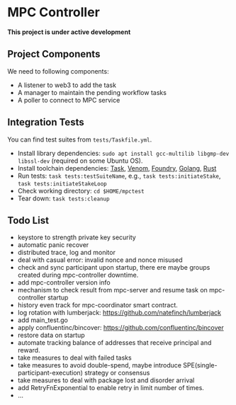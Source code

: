 # MPC Controller
**This project is under active development**
## Project Components
We need to following components:
- A listener to web3 to add the task
- A manager to maintain the pending workflow tasks
- A poller to connect to MPC service
## Integration Tests
You can find test suites from `tests/Taskfile.yml`.
- Install library dependencies: `sudo apt install gcc-multilib libgmp-dev libssl-dev`
  (required on some Ubuntu OS).
- Install toolchain dependencies:  [Task](https://github.com/go-task/task), [Venom](https://github.com/ovh/venom),  [Foundry](https://github.com/foundry-rs/foundry), [Golang](https://go.dev/), [Rust](https://www.rust-lang.org/)
- Run tests: `task tests:testSuiteName`, e.g., `task tests:initiateStake`, `task tests:initiateStakeLoop`
- Check working directory: `cd $HOME/mpctest`
- Tear down: `task tests:cleanup`
## Todo List
- keystore to strength private key security
- automatic panic recover
- distributed trace, log and monitor
- deal with casual error: invalid nonce and nonce misused
- check and sync participant upon startup, there ere maybe groups created during mpc-controller downtime.
- add mpc-controller version info
- mechanism to check result from mpc-server and resume task on mpc-controller startup
- history even track for mpc-coordinator smart contract.
- log rotation with lumberjack: https://github.com/natefinch/lumberjack
- add main_test.go
- apply confluentinc/bincover: https://github.com/confluentinc/bincover
- restore data on startup
- automate tracking balance of addresses that receive principal and reward.
- take measures to deal with failed tasks
- take measures to avoid double-spend, maybe introduce SPE(single-participant-execution) strategy or consensus
- take measures to deal with package lost and disorder arrival
- add RetryFnExponential to enable retry in limit number of times.
- ...
